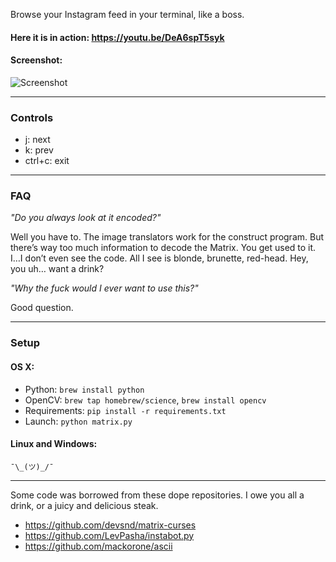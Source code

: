 Browse your Instagram feed in your terminal, like a boss.

#### Here it is in action: https://youtu.be/DeA6spT5syk

#### Screenshot:
![Screenshot](http://i.imgur.com/KCTHbUk.jpg)

----------------------------------------------------------------------

### Controls
- j: next
- k: prev
- ctrl+c: exit

----------------------------------------------------------------------

### FAQ


_"Do you always look at it encoded?"_

Well you have to. The image translators work for the construct program.
But there’s way too much information to decode the Matrix.
You get used to it. I…I don’t even see the code.
All I see is blonde, brunette, red-head. Hey, you uh… want a drink?

_"Why the fuck would I ever want to use this?"_

Good question.

----------------------------------------------------------------------

### Setup

#### OS X:
 - Python: `brew install python`
 - OpenCV: `brew tap homebrew/science`, `brew install opencv`
 - Requirements: `pip install -r requirements.txt`
 - Launch: `python matrix.py`

#### Linux and Windows:

    ¯\_(ツ)_/¯ 
----------------------------------------------------------------------
Some code was borrowed from these dope repositories. I owe you all a drink, or a juicy and delicious steak.
 - https://github.com/devsnd/matrix-curses
 - https://github.com/LevPasha/instabot.py
 - https://github.com/mackorone/ascii

